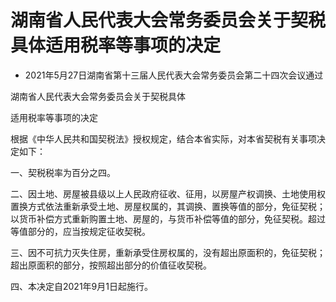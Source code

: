 # 湖南省人民代表大会常务委员会关于契税具体适用税率等事项的决定

- 2021年5月27日湖南省第十三届人民代表大会常务委员会第二十四次会议通过

<!-- INFO END -->

湖南省人民代表大会常务委员会关于契税具体

适用税率等事项的决定

根据《中华人民共和国契税法》授权规定，结合本省实际，对本省契税有关事项决定如下：

一、契税税率为百分之四。

二、因土地、房屋被县级以上人民政府征收、征用，以房屋产权调换、土地使用权置换方式依法重新承受土地、房屋权属的，其调换、置换等值的部分，免征契税；以货币补偿方式重新购置土地、房屋的，与货币补偿等值的部分，免征契税。超过等值部分的，应当按规定征收契税。

三、因不可抗力灭失住房，重新承受住房权属的，没有超出原面积的，免征契税；超出原面积的部分，按照超出部分的价值征收契税。

四、本决定自2021年9月1日起施行。
